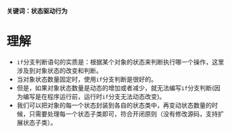 **关键词：状态驱动行为**

# 理解
* `if`分支判断语句的实质是：根据某个对象的状态来判断执行哪一个操作，这里涉及到对象状态的改变和判断。
* 当对象状态数量固定时，使用`if`分支判断是很好的。
* 但是，如果对象状态数量是动态的增加或者减少，就无法编写`if`分支判断(因为编写是在程序运行前，运行时`if`分支无法动态改变)。
* 我们可以把对象的每一个状态封装到各自的状态类中，再变动状态数量的时候，只需要处理每一个状态子类即可，符合开闭原则（没有修改源码，支持扩展状态子类）。
